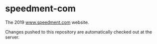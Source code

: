 # speedment-com
The 2019 www.speedment.com website.

Changes pushed to this repository are automatically checked out at the server.
